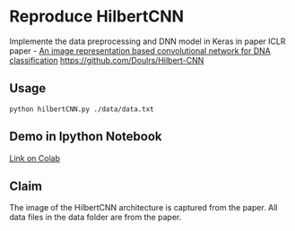 # Reproduce HilbertCNN

Implemente the data preprocessing and DNN model in Keras in paper ICLR paper - [An image representation based convolutional network for DNA classification](https://arxiv.org/abs/1806.04931) https://github.com/Doulrs/Hilbert-CNN

## Usage

```
python hilbertCNN.py ./data/data.txt
```

## Demo in Ipython Notebook

[Link on Colab](https://colab.research.google.com/drive/1OI1fcjaXSzpBF3ZcRL_QRHF3pewGLrqy)

## Claim

The image of the HilbertCNN architecture is captured from the paper.
All data files in the data folder are from the paper. 
